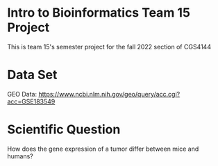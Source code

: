 # Intro to Bioinformatics Team 15 Project
This is team 15's semester project for the fall 2022 section of CGS4144

# Data Set
GEO Data: https://www.ncbi.nlm.nih.gov/geo/query/acc.cgi?acc=GSE183549 <br />
# Scientific Question
How does the gene expression of a tumor differ between mice and humans?
